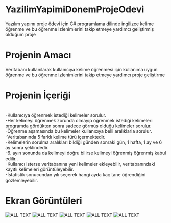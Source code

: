 # YazilimYapimiDonemProjeOdevi
Yazılım yapımı proje ödevi için C# programlama dilinde ingilizce kelime öğrenme ve bu öğrenme izlenimlerini takip etmeye yardımcı geliştirmiş olduğum proje

# Projenin Amacı
Veritabanı kullanılarak kullanıcıya kelime öğrenmesi için kullanıma uygun  öğrenme ve bu öğrenme izlenimlerini takip etmeye yardımcı proje geliştirme

# Projenin İçeriği
<br>-Kullanıcıya öğrenmek istediği kelimeler sorulur.
<br>-Her kelimeyi öğrenmek zorunda olmayıp öğrenmek istediği kelimeleri programda gördükten sonra sadece görmüş olduğu kelimeler sorulur.
<br>-Öğrenme aşamasında bu kelimeler kullanıcıya belli aralıklarla sorulur.
<br>-Veritabanında 5 farklı kelime türü içermektedir.
<br>-Kelimelerin sorulma aralıkları bildiği günden sonraki gün, 1 hafta, 1 ay ve 6 ay sonra şeklindedir. 
<br>-6. ayın sonunda da kelimeyi doğru bilirse kelimeyi öğrenmiş öğrenmiş kabul edilir.. 
<br>-Kullanıcı isterse veritabanına yeni kelimeler ekleyebilir, veritabanındaki kayıtlı kelimeleri görüntüleyebilir. 
<br>-İstatistik sonucundan yılı seçerek hangi ayda kaç tane öğrendiğini gözlemleyebilir.

# Ekran Görüntüleri
![ALL TEXT](https://doc-00-98-docs.googleusercontent.com/docs/securesc/cnja548529s5scjr4jj3kh96h1a7l5jc/f81t5eooa93v25s2f9vsmrpu03h1khds/1559116800000/17178299602977810223/17178299602977810223/1Wvk5fvJNZmnUeu5wvaNxzJPrMIeEzUNb?e=download&nonce=h5da0ar6gum8k&user=17178299602977810223&hash=dsspfgqq1qqr550skc0mop3tmoiu2uhk)
![ALL TEXT](https://drive.google.com/open?id=1xLoo5Hi47u7goURFplU9p9h2xciXjK_9)
![ALL TEXT](https://drive.google.com/open?id=1nS9WsdpoBu6PJxaB8YYGM6BC1UfhR7n2)
![ALL TEXT](https://drive.google.com/open?id=14Hv030KigWfXjwJ3-soLB2mqgEiZVe7c)
![ALL TEXT](https://drive.google.com/open?id=1d8QXVNkmn2oSuXWAgAM9uQg8r0tBNEjP)

